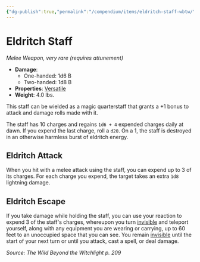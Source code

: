 ```yaml
---
{"dg-publish":true,"permalink":"/compendium/items/eldritch-staff-wbtw/","tags":["compendium/src/5e/wbtw","item/attunement/required","item/property/versatile","item/rarity/very-rare","item/weapon/simple/melee"]}
---
```


# Eldritch Staff
*Melee Weapon, very rare (requires attunement)*  

- **Damage**:
  - One-handed: 1d6 B
  - Two-handed: 1d8 B
- **Properties**: [Versatile](rules/item-properties.md#Versatile)
- **Weight**: 4.0 lbs.

This staff can be wielded as a magic quarterstaff that grants a +1 bonus to attack and damage rolls made with it.

The staff has 10 charges and regains `1d6 + 4` expended charges daily at dawn. If you expend the last charge, roll a `d20`. On a 1, the staff is destroyed in an otherwise harmless burst of eldritch energy.

## Eldritch Attack

When you hit with a melee attack using the staff, you can expend up to 3 of its charges. For each charge you expend, the target takes an extra `1d8` lightning damage.

## Eldritch Escape

If you take damage while holding the staff, you can use your reaction to expend 3 of the staff's charges, whereupon you turn [invisible](rules/conditions.md#invisible) and teleport yourself, along with any equipment you are wearing or carrying, up to 60 feet to an unoccupied space that you can see. You remain [invisible](rules/conditions.md#invisible) until the start of your next turn or until you attack, cast a spell, or deal damage.

*Source: The Wild Beyond the Witchlight p. 209*